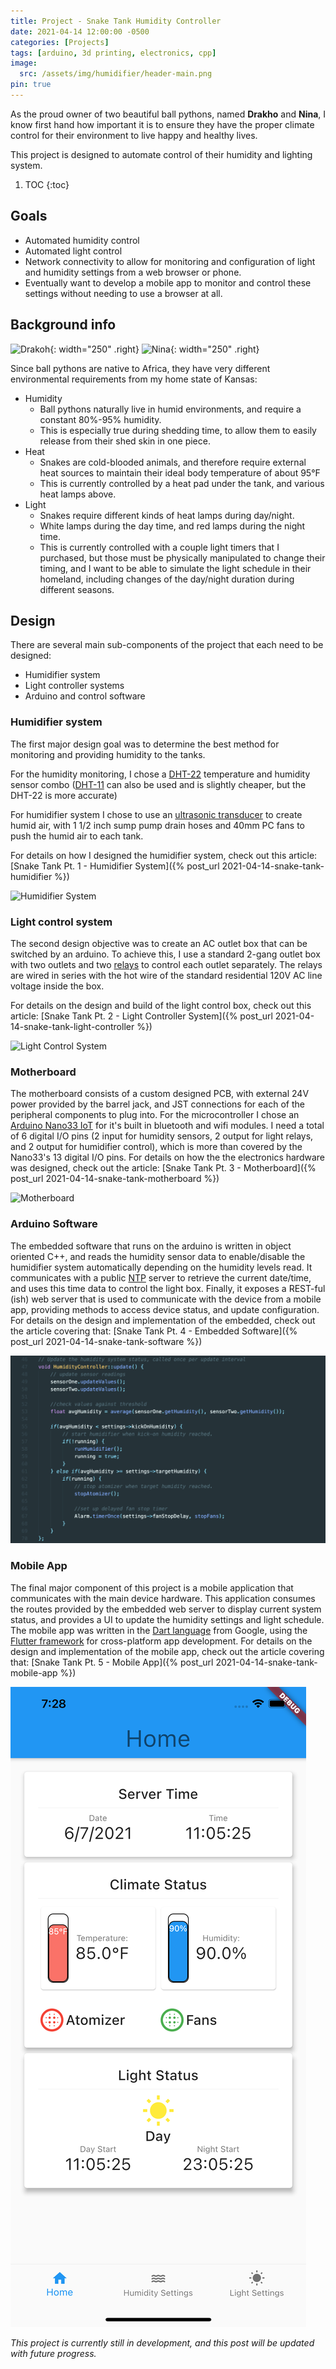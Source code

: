```yaml
---
title: Project - Snake Tank Humidity Controller
date: 2021-04-14 12:00:00 -0500
categories: [Projects]
tags: [arduino, 3d printing, electronics, cpp]
image:
  src: /assets/img/humidifier/header-main.png
pin: true
---
```

As the proud owner of two beautiful ball pythons, named **Drakho** and **Nina**, I know first hand how important it is to ensure they have the proper climate control for their environment to live happy and healthy lives.

This project is designed to automate control of their humidity and lighting system.


1. TOC
{:toc}

## Goals
- Automated humidity control
- Automated light control
- Network connectivity to allow for monitoring and configuration of light and humidity settings from a web browser or phone.
- Eventually want to develop a mobile app to monitor and control these settings without needing to use a browser at all.

## Background info

![Drakoh](/assets/img/humidifier/drakho.png){: width="250" .right}
![Nina](/assets/img/humidifier/nina.png){: width="250" .right}

Since ball pythons are native to Africa, they have very different environmental requirements from my home state of Kansas:
- Humidity
  - Ball pythons naturally live in humid environments, and require a constant 80%-95% humidity.
  - This is especially true during shedding time, to allow them to easily release from their shed skin in one piece.
- Heat
  - Snakes are cold-blooded animals, and therefore require external heat sources to maintain their ideal body temperature of about 95°F
  - This is currently controlled by a heat pad under the tank, and various heat lamps above.
- Light
  - Snakes require different kinds of heat lamps during day/night.
  - White lamps during the day time, and red lamps during the night time.
  - This is currently controlled with a couple light timers that I purchased, but those must be physically manipulated to change their timing, and I want to be able to simulate the light schedule in their homeland, including changes of the day/night duration during different seasons.

## Design

There are several main sub-components of the project that each need to be designed:
- Humidifier system
- Light controller systems
- Arduino and control software

### Humidifier system
The first major design goal was to determine the best method for monitoring and providing humidity to the tanks.

For the humidity monitoring, I chose a [DHT-22](https://amzn.to/3tBzmjA) temperature and humidity sensor combo ([DHT-11](https://amzn.to/2Pa2zmK) can also be used and is slightly cheaper, but the DHT-22 is more accurate)

For humidifier system I chose to use an [ultrasonic transducer](https://amzn.to/2QNdVO8) to create humid air, with 1 1/2 inch sump pump drain hoses and 40mm PC fans to push the humid air to each tank.

For details on how I designed the humidifier system, check out this article: [Snake Tank Pt. 1 - Humidifier System]({% post_url 2021-04-14-snake-tank-humidifier %})

![Humidifier System](/assets/img/humidifier/header-humidifier-system.png)

### Light control system
The second design objective was to create an AC outlet box that can be switched by an arduino. To achieve this, I use a standard 2-gang outlet box with two outlets and two [relays](https://www.amazon.com/gp/product/B00LW15A4W) to control each outlet separately. The relays are wired in series with the hot wire of the standard residential 120V AC line voltage inside the box.

For details on the design and build of the light control box, check out this article: [Snake Tank Pt. 2 - Light Controller System]({% post_url 2021-04-14-snake-tank-light-controller %})

![Light Control System](/assets/img/humidifier/header-light-system.png)

### Motherboard
The motherboard consists of a custom designed PCB, with external 24V power provided by the barrel jack, and JST connections for each of the peripheral components to plug into. For the microcontroller I chose an [Arduino Nano33 IoT](https://store.arduino.cc/usa/nano-33-iot) for it's built in bluetooth and wifi modules. I need a total of 6 digital I/O pins (2 input for humidity sensors, 2 output for light relays, and 2 output for humidifier control), which is more than covered by the Nano33's 13 digital I/O pins.
For details on how the the electronics hardware was designed, check out the article: [Snake Tank Pt. 3 - Motherboard]({% post_url 2021-04-14-snake-tank-motherboard %})

![Motherboard](/assets/img/humidifier/header-motherboard.png)

### Arduino Software
The embedded software that runs on the arduino is written in object oriented C++, and reads the humidity sensor data to enable/disable the humidifier system automatically depending on the humidity levels read. It communicates with a public [NTP](https://en.wikipedia.org/wiki/Network_Time_Protocol) server to retrieve the current date/time, and uses this time data to control the light box. Finally, it exposes a REST-ful (ish) web server that is used to communicate with the device from a mobile app, providing methods to access device status, and update configuration. For details on the design and implementation of the embedded, check out the article covering that: [Snake Tank Pt. 4 - Embedded Software]({% post_url 2021-04-14-snake-tank-software %})

![Software](/assets/img/humidifier/header-software.png)

### Mobile App
The final major component of this project is a mobile application that communicates with the main device hardware. This application consumes the routes provided by the embedded web server to display current system status, and provides a UI to update the humidity settings and light schedule. The mobile app was written in the [Dart language](https://dart.dev/) from Google, using the [Flutter framework](https://flutter.dev/) for cross-platform app development. For details on the design and implementation of the mobile app, check out the article covering that: [Snake Tank Pt. 5 - Mobile App]({% post_url 2021-04-14-snake-tank-mobile-app %})

![Software](/assets/img/humidifier/header-mobile-app.png)


*This project is currently still in development, and this post will be updated with future progress.*